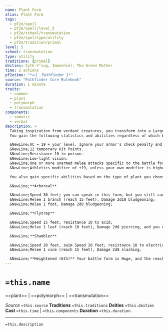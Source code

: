 ```yaml
---
name: Plant Form
alias: Plant Form
tags:
  - pf2e/spell
  - pf2e/spell/level_5
  - pf2e/school/transmutation
  - pf2e/spelltype/utility
  - pf2e/tradition/primal
level: 5
school: transmutation
type: utility
traditions: [primal]
deities: Cyth-V'sug, Immonhiel, The Green Mother
time: 2 actions
pf2etime: "*⬺{ .Pathfinder }*"
source: "Pathfinder Core Rulebook"
duration: 1 minute
traits:
  - common
  - plant
  - polymorph
  - transmutation
components:
  - somatic
  - verbal
description: >
  Taking inspiration from verdant creatures, you transform into a Large plant battle form. You must have space to expand into or the spell is lost. When you cast this spell, choose arboreal, flytrap, or shambler. You can substitute a similar specific plant to turn into (such as a pitcher plant instead of a flytrap), but this has no effect on the form's Size or statistics. While in this form, you gain the plant trait. You can Dismiss the spell.
  You gain the following statistics and abilities regardless of which battle form you choose:

  &NewLine;AC = 19 + your level. Ignore your armor's check penalty and Speed reduction.
  &NewLine;12 temporary Hit Points.
  &NewLine;Resistance 10 to poison.
  &NewLine;Low-light vision.
  &NewLine;One or more unarmed melee attacks specific to the battle form you choose, which are the only attacks you can Strike with. You're trained with them. Your attack modifier is +17, and your damage bonus is +11. These attacks are Strength based (for the purpose of the [[Enfeebled]] condition, for example). If your unarmed attack modifier is higher, you can use it instead.
  &NewLine;Athletics modifier of +19, unless your own modifier is higher.

  You also gain specific abilities based on the type of plant you choose:

  &NewLine;**Arboreal**

  &NewLine;Speed 30 feet; you can speak in this form, but you still can't Cast a Spell or supply verbal components.
  &NewLine;Melee 1 branch (reach 15 feet), Damage 2d10 bludgeoning;
  &NewLine;Melee 1 foot, Damage 2d8 bludgeoning;

  &NewLine;**Flytrap**

  &NewLine;Speed 15 feet; resistance 10 to acid;
  &NewLine;Melee 1 leaf (reach 10 feet), Damage 2d8 piercing, and you can spend an action after a hit to Grab the target.

  &NewLine;**Shambler**

  &NewLine;Speed 20 feet, swim Speed 20 feet; resistance 10 to electricity;
  &NewLine;Melee 1 vine (reach 15 feet), Damage 2d8 slashing.

  &NewLine;**Heightened (6th)** Your battle form is Huge, and the reach of your attacks increases by 5 feet. You instead gain AC = 22 + your level, 24 temporary HP, attack modifier +21, damage bonus +16, and Athletics +22.
---
```

# `=this.name`
==plant== | ==polymorph== | ==transmutation==

*Source* `=this.source`
**Traditions** `=this.traditions`
**Deities** `=this.deities`
**Cast** `=this.time` | `=this.components`
**Duration** `=this.duration`

***
`=this.description`